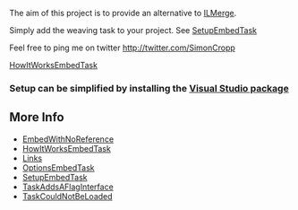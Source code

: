 The aim of this project is to provide an alternative to [ILMerge](http://research.microsoft.com/en-us/people/mbarnett/ilmerge.aspx). 

Simply add the weaving task to your project. See [SetupEmbedTask](https://github.com/SimonCropp/Costura/wiki/SetupEmbedTask)

Feel free to ping me on twitter http://twitter.com/SimonCropp

[HowItWorksEmbedTask](https://github.com/SimonCropp/Costura/wiki/HowItWorksEmbedTask)
 

### Setup can be simplified by installing the [Visual Studio package](http://visualstudiogallery.msdn.microsoft.com/70c0e54d-07de-4ff3-a62f-aac9c31e8c39) 

## More Info

* [EmbedWithNoReference](https://github.com/SimonCropp/Costura/wiki/EmbedWithNoReference)
* [HowItWorksEmbedTask](https://github.com/SimonCropp/Costura/wiki/HowItWorksEmbedTask)
* [Links](https://github.com/SimonCropp/Costura/wiki/Links)
* [OptionsEmbedTask](https://github.com/SimonCropp/Costura/wiki/OptionsEmbedTask)
* [SetupEmbedTask](https://github.com/SimonCropp/Costura/wiki/SetupEmbedTask)
* [TaskAddsAFlagInterface](https://github.com/SimonCropp/Costura/wiki/TaskAddsAFlagInterface)
* [TaskCouldNotBeLoaded](https://github.com/SimonCropp/Costura/wiki/TaskCouldNotBeLoaded)


